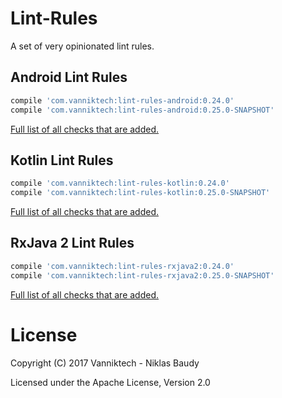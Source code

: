 Lint-Rules
==========

A set of very opinionated lint rules.

## Android Lint Rules

```groovy
compile 'com.vanniktech:lint-rules-android:0.24.0'
compile 'com.vanniktech:lint-rules-android:0.25.0-SNAPSHOT'
```

[Full list of all checks that are added.](lint-rules-android.md)

## Kotlin Lint Rules

```groovy
compile 'com.vanniktech:lint-rules-kotlin:0.24.0'
compile 'com.vanniktech:lint-rules-kotlin:0.25.0-SNAPSHOT'
```

[Full list of all checks that are added.](lint-rules-kotlin.md)

## RxJava 2 Lint Rules

```groovy
compile 'com.vanniktech:lint-rules-rxjava2:0.24.0'
compile 'com.vanniktech:lint-rules-rxjava2:0.25.0-SNAPSHOT'
```

[Full list of all checks that are added.](lint-rules-rxjava2.md)

# License

Copyright (C) 2017 Vanniktech - Niklas Baudy

Licensed under the Apache License, Version 2.0
